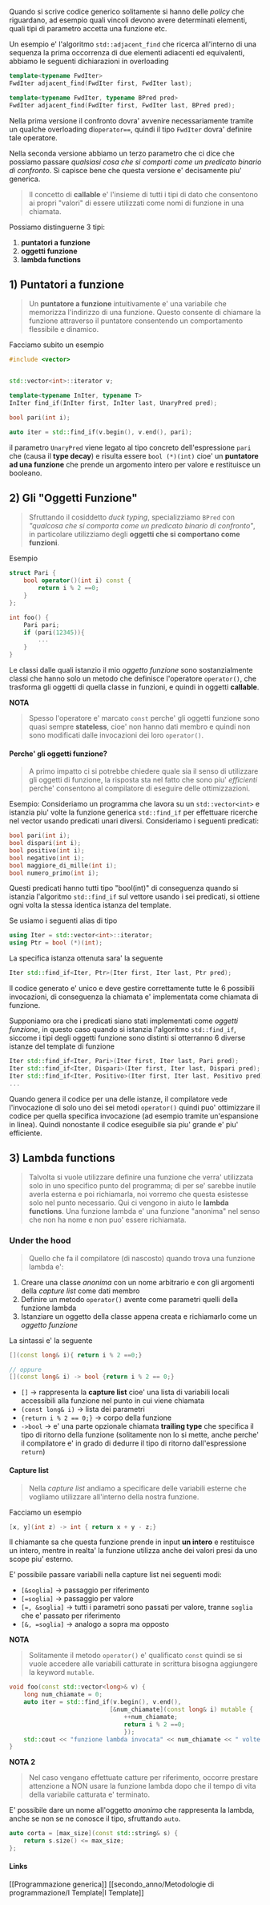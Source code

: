 Quando si scrive codice generico solitamente si hanno delle *policy* che riguardano, ad esempio quali vincoli devono avere determinati elementi, quali tipi di parametro accetta una funzione etc.

Un esempio e' l'algoritmo `std::adjacent_find` che ricerca all'interno di una sequenza la prima occorrenza di due elementi adiacenti ed equivalenti, abbiamo le seguenti dichiarazioni in overloading
```cpp
template<typename FwdIter>
FwdIter adjacent_find(FwdIter first, FwdIter last);

template<typename FwdIter, typename BPred pred>
FwdIter adjacent_find(FwdIter first, FwdIter last, BPred pred);
```
Nella prima versione il confronto dovra' avvenire necessariamente tramite un qualche overloading di`operator==`, quindi il tipo `FwdIter` dovra' definire tale operatore.

Nella seconda versione abbiamo un terzo parametro che ci dice che possiamo passare *qualsiasi cosa che si comporti come un predicato binario di confronto*.
Si capisce bene che questa versione e' decisamente piu' generica.

>Il concetto di **callable** e' l'insieme di tutti i tipi di dato che consentono ai propri "valori" di essere utilizzati come nomi di funzione in una chiamata.

Possiamo distinguerne 3 tipi:
1. **puntatori a funzione**
2. **oggetti funzione**
3. **lambda functions**

## 1) Puntatori a funzione
>Un **puntatore a funzione** intuitivamente e' una variabile che memorizza l'indirizzo di una funzione. Questo consente di chiamare la funzione attraverso il puntatore consentendo un comportamento flessibile e dinamico.

Facciamo subito un esempio
```cpp
#include <vector>


std::vector<int>::iterator v;

template<typename InIter, typename T>
InIter find_if(InIter first, InIter last, UnaryPred pred);

bool pari(int i);

auto iter = std::find_if(v.begin(), v.end(), pari);

```
il parametro `UnaryPred` viene legato al tipo concreto dell'espressione `pari` che (causa il **type decay**) e risulta essere `bool (*)(int)` cioe' un **puntatore ad una funzione** che prende un argomento intero per valore e restituisce un booleano.

## 2) Gli "Oggetti Funzione"
>Sfruttando il cosiddetto *duck typing*, specializziamo `BPred` con *"qualcosa che si comporta come un predicato binario di confronto"*, in particolare utilizziamo degli **oggetti che si comportano come funzioni**.

Esempio
```cpp
struct Pari {
	bool operator()(int i) const {
		return i % 2 ==0;
	}
};

int foo() {
	Pari pari;
	if (pari(12345)){
		...
	}
}

```

Le classi dalle quali istanzio il mio *oggetto funzione* sono sostanzialmente classi che hanno solo un metodo che definisce l'operatore `operator()`, che trasforma gli oggetti di quella classe in funzioni, e quindi in oggetti **callable**.

**NOTA**
>Spesso l'operatore e' marcato `const` perche' gli oggetti funzione sono quasi sempre **stateless**, cioe' non hanno dati membro e quindi non sono modificati dalle invocazioni dei loro `operator()`.

#### Perche' gli oggetti funzione?
>A primo impatto ci si potrebbe chiedere quale sia il senso di utilizzare gli oggetti di funzione, la risposta sta nel fatto che sono piu' *efficienti* perche' consentono al compilatore di eseguire delle ottimizzazioni.

Esempio:
Consideriamo un programma che lavora su un `std::vector<int>` e istanzia piu' volte la funzione generica `std::find_if` per effettuare ricerche nel vector usando predicati unari diversi. Consideriamo i seguenti predicati:
```cpp
bool pari(int i);
bool dispari(int i);
bool positivo(int i);
bool negativo(int i);
bool maggiore_di_mille(int i);
bool numero_primo(int i);
```
Questi predicati hanno tutti tipo "bool(int)" di conseguenza quando si istanzia l'algoritmo `std::find_if` sul vettore usando i sei predicati, si ottiene ogni volta la stessa identica istanza del template.

Se usiamo i seguenti alias di tipo
```cpp
using Iter = std::vector<int>::iterator;
using Ptr = bool (*)(int);
```
La specifica istanza ottenuta sara' la seguente
```cpp
Iter std::find_if<Iter, Ptr>(Iter first, Iter last, Ptr pred);
```

Il codice generato e' unico e deve gestire correttamente tutte le 6 possibili invocazioni, di conseguenza la chiamata e' implementata come chiamata di funzione.

Supponiamo ora che i predicati siano stati implementati come *oggetti funzione*, in questo caso quando si istanzia l'algoritmo `std::find_if`, siccome i tipi degli oggetti funzione sono distinti si otterranno 6 diverse istanze del template di funzione
```cpp
Iter std::find_if<Iter, Pari>(Iter first, Iter last, Pari pred);
Iter std::find_if<Iter, Dispari>(Iter first, Iter last, Dispari pred);
Iter std::find_if<Iter, Positivo>(Iter first, Iter last, Positivo pred);
...
```
Quando genera il codice per una delle istanze, il compilatore vede l'invocazione di solo uno dei sei metodi `operator()` quindi puo' ottimizzare il codice per quella specifica invocazione (ad esempio tramite un'espansione in linea). Quindi nonostante il codice eseguibile sia piu' grande e' piu' efficiente.

## 3) Lambda functions
>Talvolta si vuole utilizzare definire una funzione che verra' utilizzata solo in uno specifico punto del programma; di per se' sarebbe inutile averla esterna e poi richiamarla, noi vorremo che questa esistesse solo nel punto necessario. Qui ci vengono in aiuto le **lambda functions**. Una funzione lambda e' una funzione "anonima" nel senso che non ha nome e non puo' essere richiamata.

### Under the hood
>Quello che fa il compilatore (di nascosto) quando trova una funzione lambda e':

1. Creare una classe *anonima* con un nome arbitrario e con gli argomenti della *capture list* come dati membro
2. Definire un metodo `operator()` avente come parametri quelli della funzione lambda
3. Istanziare un oggetto della classe appena creata e richiamarlo come un *oggetto funzione*

La sintassi e' la seguente
```cpp
[](const long& i){ return i % 2 ==0;}

// oppure
[](const long& i) -> bool {return i % 2 == 0;}

```
- `[]` -> rappresenta la **capture list** cioe' una lista di variabili locali accessibili alla funzione nel punto in cui viene chiamata
- `(const long& i)` -> lista dei parametri
- `{return i % 2 == 0;}` -> corpo della funzione
- `->bool` -> e' una parte opzionale chiamata **trailing type** che specifica il tipo di ritorno della funzione (solitamente non lo si mette, anche perche' il compilatore e' in grado di dedurre il tipo di ritorno dall'espressione `return`)

#### Capture list
>Nella *capture list* andiamo a specificare delle variabili esterne che vogliamo utilizzare all'interno della nostra funzione.

Facciamo un esempio
```cpp
[x, y](int z) -> int { return x + y - z;}
```
Il chiamante sa che questa funzione prende in input **un intero** e restituisce un intero, mentre in realta' la funzione utilizza anche dei valori presi da uno scope piu' esterno.

E' possibile passare variabili nella capture list nei seguenti modi:
- `[&soglia]` -> passaggio per riferimento
- `[=soglia]` -> passaggio per valore
- `[=, &soglia]` -> tutti i parametri sono passati per valore, tranne `soglia` che e' passato per riferimento
- `[&, =soglia]` -> analogo a sopra ma opposto

**NOTA**
>Solitamente il metodo `operator()` e' qualificato `const` quindi se si vuole accedere alle variabili catturate in scrittura bisogna aggiungere la keyword `mutable`.

```cpp
void foo(const std::vector<long>& v) {
	long num_chiamate = 0;
	auto iter = std::find_if(v.begin(), v.end(), 
							[&num_chiamate](const long& i) mutable {
								++num_chiamate;
								return i % 2 ==0;
								});
	std::cout << "funzione lambda invocata" << num_chiamate << " volte \n";
}
```

**NOTA 2**
>Nel caso vengano effettuate catture per riferimento, occorre prestare attenzione a NON usare la funzione lambda dopo che il tempo di vita della variabile catturata e' terminato.

E' possibile dare un nome all'oggetto *anonimo* che rappresenta la lambda, anche se non se ne conosce il tipo, sfruttando `auto`.
```cpp
auto corta = [max_size](const std::string& s) {
	return s.size() <= max_size;
};
```

#### Links
[[Programmazione generica]]
[[secondo_anno/Metodologie di programmazione/I Template|I Template]]



